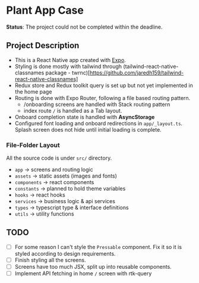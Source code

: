 # Plant App Case

**Status**: The project could not be completed within the deadline.

## Project Description

- This is a React Native app created with [Expo](https://expo.dev/).
- Styling is done mostly with tailwind through (tailwind-react-native-classnames package - twrnc)[https://github.com/jaredh159/tailwind-react-native-classnames]
- Redux store and Redux toolkit query is set up but not yet implemented in the home page
- Routing is done with Expo Router, following a file based routing pattern.
  - /onboarding screens are handled with Stack routing pattern
  - index route `/` is handled as a Tab layout.
- Onboard completion state is handled with **AsyncStorage**
- Configured font loading and onboard redirections in `app/_layout.ts`. Splash screen does not hide until initial loading is complete.

### File-Folder Layout

All the source code is under `src/` directory.

- `app` -> screens and routing logic
- `assets` -> static assets (images and fonts)
- `components` -> react components
- `constants` -> planned to hold theme variables
- `hooks` -> react hooks
- `services` -> business logic & api services
- `types` -> typescript type & interface definitions
- `utils` -> utility functions

## TODO

- [ ] For some reason I can't style the `Pressable` component. Fix it so it is styled according to design requirements.
- [ ] Finish styling all the screens.
- [ ] Screens have too much JSX, split up into reusable components.
- [ ] Implement API fetching in home `/` screen with rtk-query
